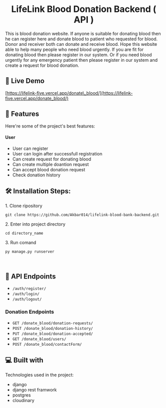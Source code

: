 <h1 align="center" id="title">LifeLink Blood Donation Backend ( API )</h1>


<p id="description">This is blood donation website. If anyone is suitable for donating blood then he can register here and donate blood to patient who requested for blood. Donor and receiver both can donate and receive blood. Hope this website able to help many people who need blood urgently. If you are fit for donating blood then please register in our system. Or if you need blood urgently for any emergency patient then please register in our system and create a request for blood donation.</p>

<h2>🚀 Live Demo </h2>

[https://lifelink-five.vercel.app/donate\_blood/](https://lifelink-five.vercel.app/donate_blood/)

  
  
<h2>🧐 Features </h2>

Here're some of the project's best features:

#### User
*   User can register
*   User can login after successfull registration
*   Can create request for donating blood
*   Can create multiple doantion request
*   Can accept blood donation request
*   Check donation history 

<h2>🛠️ Installation Steps:</h2>

<p>1. Clone ripository</p>

```
git clone https://github.com/Akbar014/lifelink-blood-bank-backend.git
```

<p>2. Enter into project directory</p>

```
cd directory_name
```

<p>3. Run comand</p>

```
py manage.py runserver
```
<br>

## 🍰 API Endpoints

- `/auth/register/`
- `/auth/login/`
- `/auth/logout/`

### Donation Endpoints
- `GET /donate_blood/donation-requests/`
- `POST /donate_blood/donation-history/`
- `PUT /donate_blood/donation-accepted/`
- `GET /donate_blood/users/`
- `POST /donate_blood/contactForm/`


  
<h2>💻 Built with</h2>

Technologies used in the project:

*   django
*   django rest framwork
*   postgres
*   cloudinary



